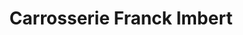 ---
title: "Carrosserie Franck Imbert"
url: /violay/carrosserie-franck-imbert/
shop: Autowerkstatt
---